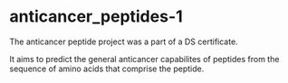 # anticancer_peptides-1

The anticancer peptide project was a part of a DS certificate.

It aims to predict the general anticancer capabilites of peptides from the sequence of amino acids that comprise
the peptide.
